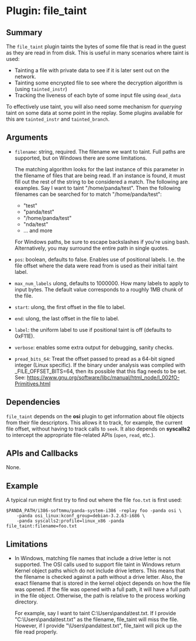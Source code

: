 Plugin: file_taint
===========

Summary
-------

The `file_taint` plugin taints the bytes of some file that is read in the guest as they are read in from disk. This is useful in many scenarios where taint is used:

* Tainting a file with private data to see if it is later sent out on the network.
* Tainting some encrypted file to see where the decryption algorithm is (using `tainted_instr`)
* Tracking the liveness of each byte of some input file using `dead_data`

To effectively use taint, you will also need some mechanism for *querying* taint on some data at some point in the replay. Some plugins available for this are `tainted_instr` and `tainted_branch`.

Arguments
---------

* `filename`: string, required. The filename we want to taint. Full paths are supported, but on Windows there are some limitations.

   The matching algorithm looks for the last instance of this parameter in the filename of files that are being read. If an instance is found, it must fill out the rest of the string to be considered a match. The following are examples. Say I want to taint "/home/panda/test". Then the following filenames can be searched for to match "/home/panda/test":

    * "test"
    * "panda/test"
    * "/home/panda/test"
    * "nda/test"
    * ... and more

    For Windows paths, be sure to escape backslashes if you're using bash. Alternatively, you may surround the entire path in single quotes.

* `pos`: boolean, defaults to false. Enables use of positional labels. I.e. the file offset where the data were read from is used as their initial taint label.
* `max_num_labels` ulong, defaults to 1000000. How many labels to apply to input bytes. The default value corresponds to a roughly 1MB chunk of the file.
* `start`: ulong, the first offset in the file to label.
* `end`: ulong, the last offset in the file to label.
* `label`: the uniform label to use if positional taint is off (defaults to 0xF11E).
* `verbose`: enables some extra output for debugging, sanity checks.
* `pread_bits_64`: Treat the offset passed to pread as a 64-bit signed integer (Linux specific). If the binary under analysis was compiled with _FILE_OFFSET_BITS=64, then its possible that this flag needs to be set. See: https://www.gnu.org/software/libc/manual/html_node/I_002fO-Primitives.html

Dependencies
------------

`file_taint` depends on the **osi** plugin to get information about file objects from their file descriptors. This allows it to track, for example, the current file offset, without having to track calls to `seek`. It also depends on **syscalls2** to intercept the appropriate file-related APIs (`open`, `read`, etc.).

APIs and Callbacks
------------------

None.

Example
-------

A typical run might first try to find out where the file `foo.txt` is first used:

    $PANDA_PATH/i386-softmmu/panda-system-i386 -replay foo -panda osi \
        -panda osi_linux:kconf_group=debian-3.2.63-i686 \
        -panda syscalls2:profile=linux_x86 -panda file_taint:filename=foo.txt

Limitations
----

* In Windows, matching file names that include a drive letter is not supported. The OSI calls used to support file taint in Windows return Kernel object paths which do not include drive letters. This means that the filename is checked against a path without a drive letter. Also, the exact filename that is stored in the kernel object depends on how the file was opened. If the file was opened with a full path, it will have a full path in the file object. Otherwise, the path is relative to the process working directory.

   For example, say I want to taint C:\Users\panda\test.txt. If I provide "C:\Users\panda\test.txt" as the filename, file_taint will miss the file. However, if I provide "\Users\panda\test.txt", file_taint will pick up the file read properly.
